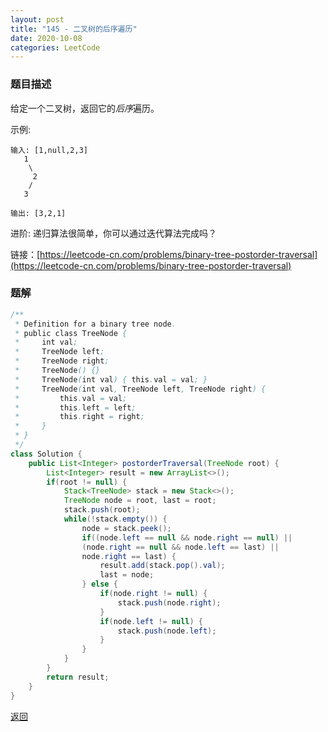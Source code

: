 ```yaml
---
layout: post
title: "145 - 二叉树的后序遍历"
date: 2020-10-08
categories: LeetCode
---
```


### **题目描述** 
给定一个二叉树，返回它的*后序*遍历。

示例:
```
输入: [1,null,2,3]
   1
    \
     2
    /
   3

输出: [3,2,1]
```
进阶: 递归算法很简单，你可以通过迭代算法完成吗？


链接：[https://leetcode-cn.com/problems/binary-tree-postorder-traversal](https://leetcode-cn.com/problems/binary-tree-postorder-traversal)


### **题解**
``` java
/**
 * Definition for a binary tree node.
 * public class TreeNode {
 *     int val;
 *     TreeNode left;
 *     TreeNode right;
 *     TreeNode() {}
 *     TreeNode(int val) { this.val = val; }
 *     TreeNode(int val, TreeNode left, TreeNode right) {
 *         this.val = val;
 *         this.left = left;
 *         this.right = right;
 *     }
 * }
 */
class Solution {
    public List<Integer> postorderTraversal(TreeNode root) {
        List<Integer> result = new ArrayList<>();
        if(root != null) {
            Stack<TreeNode> stack = new Stack<>();
            TreeNode node = root, last = root;
            stack.push(root);
            while(!stack.empty()) {
                node = stack.peek();
                if((node.left == null && node.right == null) || 
                (node.right == null && node.left == last) || 
                node.right == last) {
                    result.add(stack.pop().val);
                    last = node;
                } else {
                    if(node.right != null) {
                        stack.push(node.right);
                    }
                    if(node.left != null) {
                        stack.push(node.left);
                    }
                }
            }
        }
        return result;
    }
}
```


[返回](https://maxwell-blog.cn/leetcode/2020/10/08/leetcode.html)